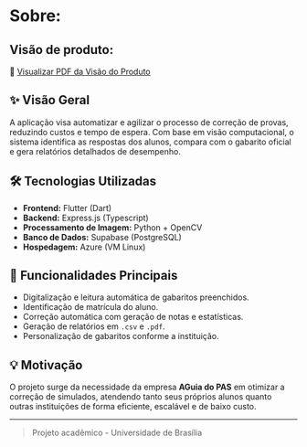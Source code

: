 # Sobre:

## Visão de produto:

📄 [Visualizar PDF da Visão do Produto](../assets/template_visao_produto.pdf)

## ✨ Visão Geral

A aplicação visa automatizar e agilizar o processo de correção de provas, reduzindo custos e tempo de espera. Com base em visão computacional, o sistema identifica as respostas dos alunos, compara com o gabarito oficial e gera relatórios detalhados de desempenho.

## 🛠️ Tecnologias Utilizadas

- **Frontend:** Flutter (Dart)
- **Backend:** Express.js (Typescript)
- **Processamento de Imagem:** Python + OpenCV
- **Banco de Dados:** Supabase (PostgreSQL)
- **Hospedagem:** Azure (VM Linux)

## 🎯 Funcionalidades Principais

- Digitalização e leitura automática de gabaritos preenchidos.
- Identificação de matrícula do aluno.
- Correção automática com geração de notas e estatísticas.
- Geração de relatórios em `.csv` e `.pdf`.
- Personalização de gabaritos conforme a instituição.

## 💡 Motivação

O projeto surge da necessidade da empresa **AGuia do PAS** em otimizar a correção de simulados, atendendo tanto seus próprios alunos quanto outras instituições de forma eficiente, escalável e de baixo custo.

---

> Projeto acadêmico - Universidade de Brasília